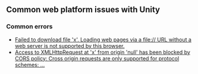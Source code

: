 ## Common web platform issues with Unity
### Common errors
- [Failed to download file 'x'. Loading web pages via a file:// URL without a web server is not supported by this browser.](Common%20Errors/Cross%20Origin%20Requests.md)
- [Access to XMLHttpRequest at 'x' from origin 'null' has been blocked by CORS policy: Cross origin requests are only supported for protocol schemes: ...](Common%20Errors/Cross%20Origin%20Requests.md)